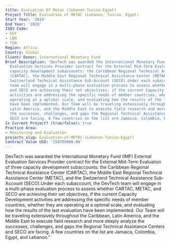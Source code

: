 ```yaml
---
title: Evaluation Of Metac (lebanon Tunisa Egypt)
Project Title: Evaluation of METAC (Lebanon, Tunisa, Egypt)
Start Year: '2019'
End Year: '2020'
ISO3 Code:
- EGY
- LBN
- TUN
Region: Africa
Country: Global
Client/ Donor: International Monetary Fund
Brief Description: 'DevTech was awarded the International Monetary Fund (IMF) External
  Evaluation Services Provider contract for the External Mid-Term Evaluation of three
  capacity development subaccounts: the Caribbean Regional Technical Assistance Center
  (CARTAC), the Middle East Regional Technical Assistance Center (METAC), and the
  Switzerland Technical Assistance Sub-Account (SECO).Under each subaccount, the DevTech
  team will engage in a multi-phase evaluation process to assess whether CARTAC, METAC,
  and SECO are achieving their set objectives, if the current Capacity Development
  activities are addressing the specific needs of member countries, whether they are
  operating at a optimal scale, and evaluating how the results of the last evaluation
  have been implemented. Our Team will be traveling extensively throughout the Caribbean,
  Latin America, and the Middle East to execute field research and more deeply analyze
  the successes, challenges, and gaps the Regional Technical Assistance Centers and
  SECO are facing. A few countries on the list are Jamaica, Colombia, Egypt, and Lebanon.”'
Is Current Project? (true/false): true
Practice Area:
- Monitoring and Evaluation
projects_slug: Evaluation-of-METAC-(Lebanon-Tunisa-Egypt)
Contract Value USD: '158705000.00'
---
```


DevTech was awarded the International Monetary Fund (IMF) External Evaluation Services Provider contract for the External Mid-Term Evaluation of three capacity development subaccounts: the Caribbean Regional Technical Assistance Center (CARTAC), the Middle East Regional Technical Assistance Center (METAC), and the Switzerland Technical Assistance Sub-Account (SECO).Under each subaccount, the DevTech team will engage in a multi-phase evaluation process to assess whether CARTAC, METAC, and SECO are achieving their set objectives, if the current Capacity Development activities are addressing the specific needs of member countries, whether they are operating at a optimal scale, and evaluating how the results of the last evaluation have been implemented. Our Team will be traveling extensively throughout the Caribbean, Latin America, and the Middle East to execute field research and more deeply analyze the successes, challenges, and gaps the Regional Technical Assistance Centers and SECO are facing. A few countries on the list are Jamaica, Colombia, Egypt, and Lebanon.”